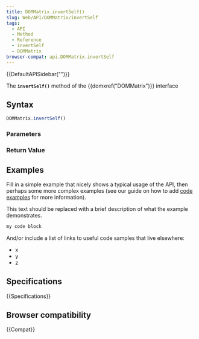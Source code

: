```yaml
---
title: DOMMatrix.invertSelf()
slug: Web/API/DOMMatrix/invertSelf
tags:
  - API
  - Method
  - Reference
  - invertSelf
  - DOMMatrix
browser-compat: api.DOMMatrix.invertSelf
---
```

{{DefaultAPISidebar("")}}

The **`invertSelf()`** method of the {{domxref("DOMMatrix")}} interface 

## Syntax

```js
DOMMatrix.invertSelf()
```

### Parameters



### Return Value



## Examples

Fill in a simple example that nicely shows a typical usage of the API, then perhaps some more complex examples (see our guide on how to add [code examples](/en-US/docs/MDN/Contribute/Structures/Code_examples) for more information).

This text should be replaced with a brief description of what the example demonstrates.

```js
my code block
```

And/or include a list of links to useful code samples that live elsewhere:

*   x
*   y
*   z

## Specifications

{{Specifications}}

## Browser compatibility

{{Compat}}

